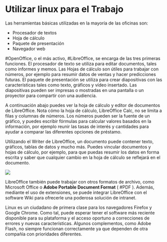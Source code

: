 # Utilizar linux para el Trabajo
Las herramientas básicas utilizadas en la mayoría de las oficinas son:
- Procesador de textos
- Hoja de cálculo
- Paquete de presentación
- Navegador web

#OpenOffice, o el más activo, #LibreOffice, se encarga de las tres primeras funciones. El procesador de texto se utiliza para editar documentos, tales como informes y memos. Las Hojas de cálculo son útiles para trabajar con números, por ejemplo para resumir datos de ventas y hacer predicciones futuras. El paquete de presentación se utiliza para crear diapositivas con las características tales como texto, gráficos y vídeo insertado. Las diapositivas pueden ser impresas o mostradas en una pantalla o un proyector para compartir con una audiencia.

A continuación abajo puedes ver la hoja de cálculo y editor de documentos de LibreOffice. Nota cómo la hoja de cálculo, LibreOffice Calc, no se limita a filas y columnas de números. Los números pueden ser la fuente de un gráfico, y puedes escribir fórmulas para calcular valores basados en la información, por ejemplo reunir las tasas de interés y cantidades para ayudar a comparar las diferentes opciones de préstamo.

Utilizando el Writer de LibreOffice, un documento puede contener texto, gráficos, tablas de datos y mucho más. Puedes vincular documentos y hojas de cálculo, por ejemplo, para que puedas resumir los datos en forma escrita y saber que cualquier cambio en la hoja de cálculo se reflejará en el documento.

![](https://ndg-content-dev.s3.amazonaws.com/media/images/3.6_1.png)

LibreOffice también puede trabajar con otros formatos de archivo, como Microsoft Office o **Adobe Portable Document Format** ( #PDF ). Además, mediante el uso de extensiones, se puede integrar LibreOffice con el software Wiki para ofrecerle una poderosa solución de intranet.

Linux es un ciudadano de primera clase para los navegadores Firefox y Google Chrome. Como tal, puede esperar tener el software más reciente disponible para su plataforma y el acceso oportuno a correcciones de errores y nuevas características. Algunos complementos, como Adobe Flash, no siempre funcionan correctamente ya que dependen de otra compañía con prioridades diferentes.